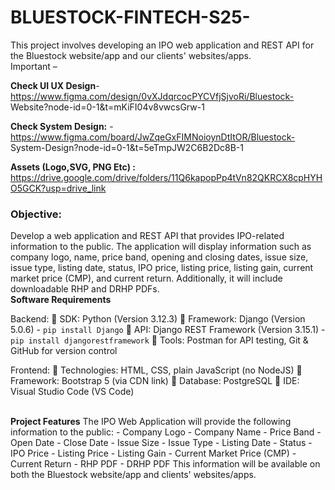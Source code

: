 # BLUESTOCK-FINTECH-S25-
This project involves developing an IPO web application and REST API for the Bluestock website/app and our clients' websites/apps.
<br>
Important –

<b>Check UI UX Design</b>- https://www.figma.com/design/0vXJdqrcocPYCVfjSjvoRi/Bluestock-
Website?node-id=0-1&t=mKiFI04v8vwcsGrw-1

<b>Check System Design:</b> - https://www.figma.com/board/JwZqeGxFIMNoioynDtItOR/Bluestock-
System-Design?node-id=0-1&t=5eTmpJW2C6B2Dc8B-1

<b>Assets (Logo,SVG, PNG Etc) :</b>
https://drive.google.com/drive/folders/11Q6kapopPp4tVn82QKRCX8cpHYHO5GCK?usp=drive_link
<br>
<h3>Objective:</h3>
Develop a web application and REST API that provides IPO-related information to the public. The
application will display information such as company logo, name, price band, opening and closing
dates, issue size, issue type, listing date, status, IPO price, listing price, listing gain, current market
price (CMP), and current return. Additionally, it will include downloadable RHP and DRHP PDFs.

<br>
<b>Software Requirements</b>

  Backend:
   SDK: Python (Version 3.12.3)
   Framework: Django (Version 5.0.6) - `pip install Django`
   API: Django REST Framework (Version 3.15.1) - `pip install djangorestframework`
   Tools: Postman for API testing, Git & GitHub for version control
  
  Frontend:
   Technologies: HTML, CSS, plain JavaScript (no NodeJS)
   Framework: Bootstrap 5 (via CDN link)
   Database: PostgreSQL
   IDE: Visual Studio Code (VS Code)

  <br>
  <b>Project Features</b> 
    The IPO Web Application will provide the following information to the public:
    - Company Logo
    - Company Name
    - Price Band
    - Open Date
    - Close Date
    - Issue Size
    - Issue Type
    - Listing Date
    - Status
    - IPO Price
    - Listing Price
    - Listing Gain
    - Current Market Price (CMP)
    - Current Return
    - RHP PDF
    - DRHP PDF
    This information will be available on both the Bluestock website/app and clients' websites/apps.


